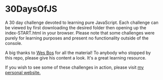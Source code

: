 # 30DaysOfJS
A 30 day challenge devoted to learning pure JavaScript. Each challenge can be viewed by first downloading the desired folder then opening up the index-START.html in your browser. Please note that some challenges were purely for learning purposes and present no functionality outside of the console.

A big thanks to <a target = "_blank" href="http://wesbos.com/">Wes Bos</a> for all the material! To anybody who stopped by this repo, please give his content a look. It's a great learning resource.

If you wish to see some of these challenges in action, please visit <a target="_blank" href="https://zsteiger.github.io/ZSteiger/">my personal website.</a>